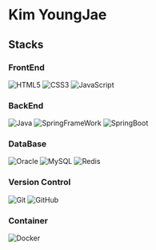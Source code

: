 <h1>Kim YoungJae</h1>


<h2>Stacks</h2>
<h3>FrontEnd</h3>
    <img alt="HTML5" src="https://img.shields.io/badge/HTML5-E34F26?style=flat-square&logo=HTML5&logoColor=white">
    <img alt="CSS3" src="https://img.shields.io/badge/CSS3-1572B6?style=flat-square&logo=CSS3&logoColor=white">
    <img alt="JavaScript" src="https://img.shields.io/badge/JavaScript-F7DF1E?style=flat-square&logo=javaScript&logoColor=white">

<h3>BackEnd</h2>
    <img alt="Java" src="https://img.shields.io/badge/Java-9e371b?style=flat-square&logo=java&logoColor=white">
    <img alt="SpringFrameWork" src="https://img.shields.io/badge/Spring FrameWork-6DB33F?style=flat-square&logo=Spring&logoColor=white">
    <img alt="SpringBoot" src="https://img.shields.io/badge/Spring Boot-6DB33F?style=flat-square&logo=SpringBoot&logoColor=white">

<h3>DataBase</h2>
    <img alt="Oracle" src="https://img.shields.io/badge/Oracle-F80000?style=flat-square&logo=oracle&logoColor=white">
    <img alt="MySQL" src="https://img.shields.io/badge/MySQL-4479A1?style=flat-square&logo=mysql&logoColor=white">
    <img alt="Redis" src="https://img.shields.io/badge/Redis-DC382D?style=flat-square&logo=Redis&logoColor=white">

<h3>Version Control</h2>
    <img alt="Git" src="https://img.shields.io/badge/Git-F05032?style=flat-square&logo=Git&logoColor=white">
    <img alt="GitHub" src="https://img.shields.io/badge/GitHub-181717?style=flat-square&logo=GitHub&logoColor=white">

<h3>Container</h2>
    <img alt="Docker" src="https://img.shields.io/badge/Docker-2496ED?style=flat-square&logo=Docker&logoColor=white">